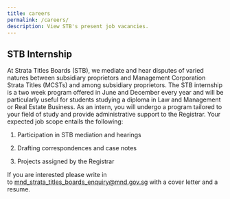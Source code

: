 ```yaml
---
title: careers
permalink: /careers/
description: View STB's present job vacancies.
---
```

STB Internship
--------------

At Strata Titles Boards (STB), we mediate and hear disputes of varied natures between subsidiary proprietors and Management Corporation Strata Titles (MCSTs) and among subsidiary proprietors. The STB internship is a two week program offered in June and December every year and will be particularly useful for students studying a diploma in Law and Management or Real Estate Business. As an intern, you will undergo a program tailored to your field of study and provide administrative support to the Registrar. Your expected job scope entails the following:

1.  Participation in STB mediation and hearings
    
2.  Drafting correspondences and case notes
    
3.  Projects assigned by the Registrar
    

If you are interested please write in to [mnd\_strata\_titles\_boards\_enquiry@mnd.gov.sg](mailto:mnd_strata_titles_boards_enquiry@mnd.gov.sg) with a cover letter and a resume.